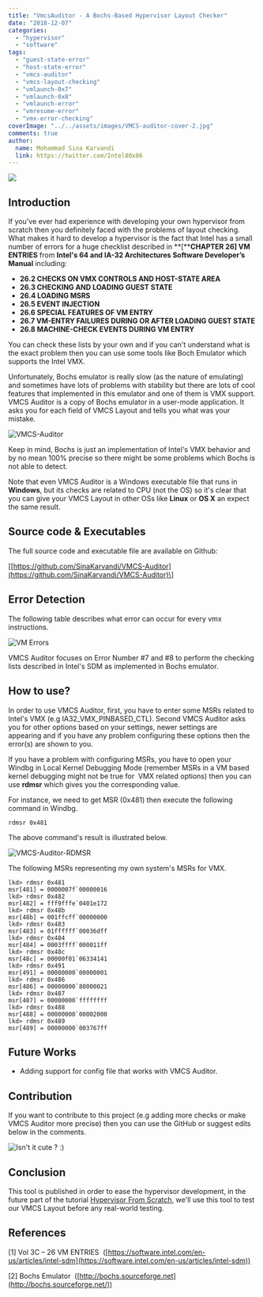 ```yaml
---
title: "VmcsAuditor - A Bochs-Based Hypervisor Layout Checker"
date: "2018-12-07"
categories: 
  - "hypervisor"
  - "software"
tags: 
  - "guest-state-error"
  - "host-state-error"
  - "vmcs-auditor"
  - "vmcs-layout-checking"
  - "vmlaunch-0x7"
  - "vmlaunch-0x8"
  - "vmlaunch-error"
  - "vmresume-error"
  - "vmx-error-checking"
coverImage: "../../assets/images/VMCS-auditor-cover-2.jpg"
comments: true
author:
  name: Mohammad Sina Karvandi
  link: https://twitter.com/Intel80x86
---
```


![](../../assets/images/VMCS-auditor-cover-2.jpg)

## Introduction 

If you've ever had experience with developing your own hypervisor from scratch then you definitely faced with the problems of layout checking. What makes it hard to develop a hypervisor is the fact that Intel has a small number of errors for a huge checklist described in **\[****CHAPTER 26\] VM ENTRIES** from **Intel's 64 and IA-32 Architectures Software Developer’s Manual** including:

- **26.2 CHECKS ON VMX CONTROLS AND HOST-STATE AREA**
- **26.3 CHECKING AND LOADING GUEST STATE** 
- **26.4 LOADING MSRS**
- **26.5 EVENT INJECTION**
- **26.6 SPECIAL FEATURES OF VM ENTRY**
- **26.7 VM-ENTRY FAILURES DURING OR AFTER LOADING GUEST STATE**
- **26.8 MACHINE-CHECK EVENTS DURING VM ENTRY**

You can check these lists by your own and if you can't understand what is the exact problem then you can use some tools like Boch Emulator which supports the Intel VMX.

Unfortunately, Bochs emulator is really slow (as the nature of emulating) and sometimes have lots of problems with stability but there are lots of cool features that implemented in this emulator and one of them is VMX support. VMCS Auditor is a copy of Bochs emulator in a user-mode application. It asks you for each field of VMCS Layout and tells you what was your mistake.

![VMCS-Auditor](../../assets/images/VMCS-auditor-cover-1.png)

Keep in mind, Bochs is just an implementation of Intel's VMX behavior and by no mean 100% precise so there might be some problems which Bochs is not able to detect.

Note that even VMCS Auditor is a Windows executable file that runs in **Windows**, but its checks are related to CPU (not the OS) so it's clear that you can give your VMCS Layout in other OSs like **Linux** or **OS X** an expect the same result.

## Source code & Executables

The full source code and executable file are available on Github:

\[[https://github.com/SinaKarvandi/VMCS-Auditor](https://github.com/SinaKarvandi/VMCS-Auditor)\]

## Error Detection

The following table describes what error can occur for every vmx instructions.

![VM Errors](../../assets/images/vm-error.png)

VMCS Auditor focuses on Error Number #7 and #8 to perform the checking lists described in Intel's SDM as implemented in Bochs emulator.

## How to use?

In order to use VMCS Auditor, first, you have to enter some MSRs related to Intel's VMX (e.g IA32\_VMX\_PINBASED\_CTL). Second VMCS Auditor asks you for other options based on your settings, newer settings are appearing and if you have any problem configuring these options then the error(s) are shown to you. 

If you have a problem with configuring MSRs, you have to open your Windbg in Local Kernel Debugging Mode (remember MSRs in a VM based kernel debugging might not be true for  VMX related options) then you can use **rdmsr** which gives you the corresponding value.

For instance, we need to get MSR (0x481) then execute the following command in Windbg.

```
rdmsr 0x481
```

The above command's result is illustrated below.

![VMCS-Auditor-RDMSR](../../assets/images/VMCS-auditor-with-RDMSR.png)

The following MSRs representing my own system's MSRs for VMX.

```
lkd> rdmsr 0x481
msr[481] = 0000007f`00000016
lkd> rdmsr 0x482
msr[482] = fff9fffe`0401e172
lkd> rdmsr 0x48b
msr[48b] = 001ffcff`00000000
lkd> rdmsr 0x483
msr[483] = 01ffffff`00036dff
lkd> rdmsr 0x484
msr[484] = 0003ffff`000011ff
lkd> rdmsr 0x48c
msr[48c] = 00000f01`06334141
lkd> rdmsr 0x491
msr[491] = 00000000`00000001
lkd> rdmsr 0x486
msr[486] = 00000000`80000021
lkd> rdmsr 0x487
msr[487] = 00000000`ffffffff
lkd> rdmsr 0x488
msr[488] = 00000000`00002000
lkd> rdmsr 0x489
msr[489] = 00000000`003767ff
```

## Future Works

- Adding support for config file that works with VMCS Auditor.

## Contribution

If you want to contribute to this project (e.g adding more checks or make VMCS Auditor more precise) then you can use the GitHub or suggest edits below in the comments.

![Isn't it cute ? :)](../../assets/images/anime-boy-girl-cycle.jpg)

## Conclusion

This tool is published in order to ease the hypervisor development, in the future part of the tutorial [Hypervisor From Scratch](https://rayanfam.com/tutorials/), we'll use this tool to test our VMCS Layout before any real-world testing.

## References

\[1\] Vol 3C – 26 VM ENTRIES  ([https://software.intel.com/en-us/articles/intel-sdm](https://software.intel.com/en-us/articles/intel-sdm))

\[2\] Bochs Emulator  ([http://bochs.sourceforge.net](http://bochs.sourceforge.net/))
